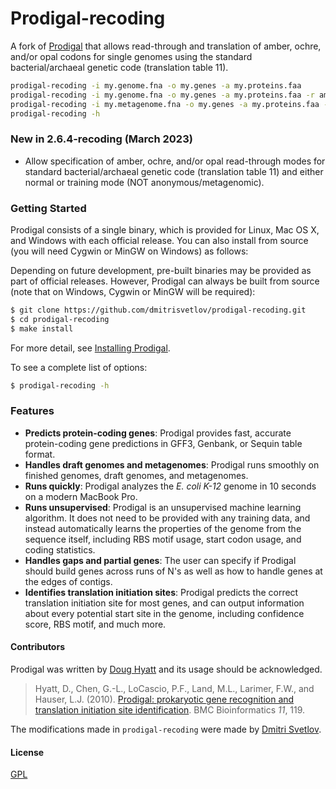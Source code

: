 # Prodigal-recoding

A fork of [Prodigal](https://www.github.com/hyattpd/Prodigal/) that allows
read-through and translation of amber, ochre, and/or opal codons for single
genomes using the standard bacterial/archaeal genetic code
(translation table 11).

```bash
prodigal-recoding -i my.genome.fna -o my.genes -a my.proteins.faa
prodigal-recoding -i my.genome.fna -o my.genes -a my.proteins.faa -r amber
prodigal-recoding -i my.metagenome.fna -o my.genes -a my.proteins.faa -p meta
prodigal-recoding -h
```

### New in 2.6.4-recoding (March 2023)
  * Allow specification of amber, ochre, and/or opal read-through modes for
standard bacterial/archaeal genetic code (translation table 11) and either
normal or training mode (NOT anonymous/metagenomic).

### Getting Started

Prodigal consists of a single binary, which is provided for Linux, Mac OS X, and Windows with each official release.  You can also install from source (you will need Cygwin or MinGW on Windows) as follows:

Depending on future development, pre-built binaries may be provided as part of official 
releases. However, Prodigal can always be built from source (note that on Windows, Cygwin 
or MinGW will be required):

```bash
$ git clone https://github.com/dmitrisvetlov/prodigal-recoding.git
$ cd prodigal-recoding
$ make install
```

  For more detail, see [Installing Prodigal](https://www.github.com/hyattpd/Prodigal/wiki/installation).

  To see a complete list of options:

```bash
$ prodigal-recoding -h
```

### Features

  * **Predicts protein-coding genes**: Prodigal provides fast, accurate protein-coding gene predictions in GFF3, Genbank, or Sequin table format.
  * **Handles draft genomes and metagenomes**: Prodigal runs smoothly on finished genomes, draft genomes, and metagenomes.
  * **Runs quickly**: Prodigal analyzes the *E. coli K-12* genome in 10 seconds on a modern MacBook Pro.
  * **Runs unsupervised**: Prodigal is an unsupervised machine learning algorithm.  It does not need to be provided with any training data, and instead automatically learns the properties of the genome from the sequence itself, including RBS motif usage, start codon usage, and coding statistics.
  * **Handles gaps and partial genes**: The user can specify if Prodigal should build genes across runs of N's as well as how to handle genes at the edges of contigs.
  * **Identifies translation initiation sites**: Prodigal predicts the correct translation initiation site for most genes, and can output information about every potential start site in the genome, including confidence score, RBS motif, and much more.

#### Contributors

Prodigal was written by [Doug Hyatt](https://github.com/hyattpd/) and its usage should be acknowledged.

> Hyatt, D., Chen, G.-L., LoCascio, P.F., Land, M.L., Larimer, F.W., and Hauser, L.J. (2010). [Prodigal: prokaryotic gene recognition and translation initiation site identification](https://bmcbioinformatics.biomedcentral.com/articles/10.1186/1471-2105-11-119). BMC Bioinformatics *11*, 119.

The modifications made in `prodigal-recoding` were made by [Dmitri Svetlov](https://github.com/dmitrisvetlov/).

#### License

  [GPL](LICENSE)
